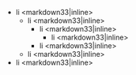 - li <markdown33|inline>
  - li <markdown33|inline>
    - li <markdown33|inline>
      - li <markdown33|inline>
    - li <markdown33|inline>
  - li <markdown33|inline>
- li <markdown33|inline>
